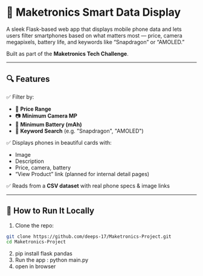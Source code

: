 # 📱 Maketronics Smart Data Display

A sleek Flask-based web app that displays mobile phone data and lets users filter smartphones based on what matters most — price, camera megapixels, battery life, and keywords like “Snapdragon” or “AMOLED.”

Built as part of the **Maketronics Tech Challenge**.

---

## 🔍 Features

✅ Filter by:
- 💸 **Price Range**
- 📷 **Minimum Camera MP**
- 🔋 **Minimum Battery (mAh)**
- 🔎 **Keyword Search** (e.g. "Snapdragon", "AMOLED")

✅ Displays phones in beautiful cards with:
- Image
- Description
- Price, camera, battery
- “View Product” link (planned for internal detail pages)

✅ Reads from a **CSV dataset** with real phone specs & image links

---

## 🚀 How to Run It Locally

1. Clone the repo:
```bash
git clone https://github.com/deeps-17/Maketronics-Project.git
cd Maketronics-Project
```

2. pip install flask pandas
3. Run the app : python main.py
4. open in browser


